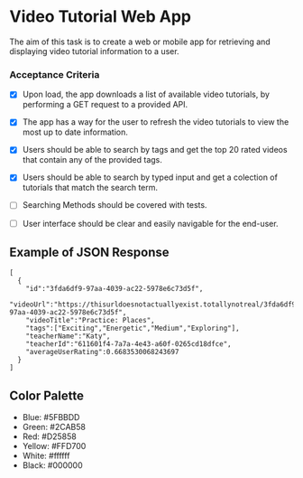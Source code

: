 # Video Tutorial Web App

The aim of this task is to create a web or mobile app for retrieving and displaying
video tutorial information to a user.


### Acceptance Criteria

- [x] Upon load, the app downloads a list of available video tutorials, by performing a GET request to a provided API.

- [x] The app has a way for the user to refresh the video tutorials to view the most
up to date information.

- [x] Users should be able to search by tags and get the top 20 rated videos that contain any of the provided tags.

- [x] Users should be able to search by typed input and get a colection of tutorials that match the search term.

- [ ] Searching Methods should be covered with tests.

- [ ] User interface should be clear and easily navigable for the end-user.


## Example of JSON Response
```
[
  {
    "id":"3fda6df9-97aa-4039-ac22-5978e6c73d5f",
    "videoUrl":"https://thisurldoesnotactuallyexist.totallynotreal/3fda6df9-97aa-4039-ac22-5978e6c73d5f",
    "videoTitle":"Practice: Places",
    "tags":["Exciting","Energetic","Medium","Exploring"],
    "teacherName":"Katy",
    "teacherId":"611601f4-7a7a-4e43-a60f-0265cd18dfce",
    "averageUserRating":0.6683530068243697
  }
]
```

## Color Palette
- Blue: #5FBBDD
- Green: #2CAB58
- Red: #D25858
- Yellow: #FFD700
- White: #ffffff
- Black: #000000